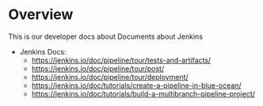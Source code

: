 # Overview
This is our developer docs about Documents about Jenkins

- Jenkins Docs:
    - https://jenkins.io/doc/pipeline/tour/tests-and-artifacts/
    - https://jenkins.io/doc/pipeline/tour/post/
    - https://jenkins.io/doc/pipeline/tour/deployment/
    - https://jenkins.io/doc/tutorials/create-a-pipeline-in-blue-ocean/
    - https://jenkins.io/doc/tutorials/build-a-multibranch-pipeline-project/